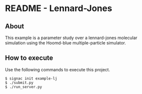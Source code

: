 # README - Lennard-Jones

## About

This example is a parameter study over a lennard-jones molecular simulation using the Hoomd-blue multiple-particle simulator.

## How to execute

Use the following commands to execute this project.

    $ signac init example-lj
    $ ./submit.py
    $ ./run_server.py
